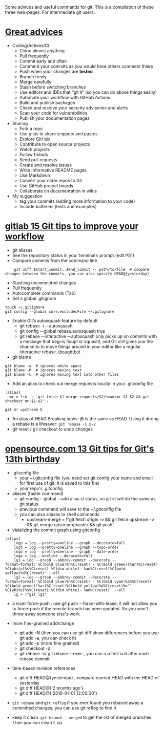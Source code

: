 Some advices and useful commands for git.
This is a compilation of these three web-pages. For intermediate git users.

<!--# gist for these changes/github (just put to my dotfiles) -->

# [Great advices](https://www.infoworld.com/article/3205884/27-essential-tips-for-git-and-github-users.html)
- Coding/Actions/CI
	- Clone almost anything
	- Pull frequently
	- Commit early and often
	- Comment your commits as you would have others comment theirs
	- Push when your changes are **tested**
	- Branch freely
	- Merge carefully
	- Stash before switching branches
	- Use editors and IDEs that “git it” (so you can do above things easily)
	- Automate your workflow with GitHub Actions
	- Build and publish packages
	- Check and resolve your security advisories and alerts
	- Scan your code for vulnerabilities
	- Publish your documentation pages
- Sharing
	- Fork a repo
	- Use gists to share snippets and pastes
	- Explore GitHub
	- Contribute to open source projects
	- Watch projects
	- Follow friends
	- Send pull requests
	- Create and resolve issues
	- Write informative README pages
	- Use Markdown
	- Convert your older repos to Git
	- Use GitHub project boards
	- Collaborate on documentation in wikis
- My suggestion
	- tag your commits (adding more information to your code)
	- Include batteries (tests and examples)

# [gitlab 15 Git tips to improve your workflow](https://app.getpocket.com/read/2942044161)
- git aliases
- See the repository status in your terminal’s prompt (edit PS1)
- Compare commits from the command line
```
    git diff $start_commit..$end_commit -- path/to/file  # compare changes between the commits, you can also specify HEAD@{yesterday}

```
- Stashing uncommitted changes
- Pull frequently
- Autocomplete commands (Tab)
- Set a global .gitignore
```shell
touch ~/.gitignore
git config --global core.excludesFile ~/.gitignore
```
- Enable Git’s autosquash feature by default
    - git rebase -i --autosquash
    - git config --global rebase.autosquash true
    - git rebase --interactive --autosquash only picks up on commits with a message that begins fixup! or squash!, and Git still gives you the chance to to move things around in your editor like a regular interactive rebase.
    [thoughtbot](https://thoughtbot.com/blog/autosquashing-git-commits)
- git blame
```shell
git blame -w  # ignores white space
git blame -M  # ignores moving text
git blame -C  # ignores moving text into other files
```
- Add an alias to check out merge requests locally
In your .gitconfig file
```
[alias]
  mr = !sh -c 'git fetch $1 merge-requests/$2/head:mr-$1-$2 && git checkout mr-$1-$2' -
```
```shell
git mr upstream 5
```

- An alias of HEAD
Breaking news: @ is the same as HEAD. Using it during a rebase is a lifesaver:
`git rebase -i @~2`
- git reset / git checkout to undo changes


# [opensource.com 13 Git tips for Git's 13th birthday](https://opensource.com/article/18/4/git-tips)

- .gitconfig file
	- your ~/.gitconfig file (you need set git config your name and email for first use of git. it is saved to this file)
	- your repo's .gitconfig
- aliases (faster command)
    - git config --global --add alias.st status, so git st will do the same as git status
    - previous command will save to the ~/.gitconfig file
    - you can also aliases to shell commands
        - upstream-merge = !"git fetch origin -v && git fetch upstream -v && git merge upstream/master && git push"
- visializing the commit graph
	using gitconfig
```
[alias]
    logp = log --pretty=oneline --graph --decorate=full
    logt = log --pretty=oneline --graph --topo-order
    logd = log --pretty=oneline --graph --date-order
    loga = log --oneline --decorate=full
    lg1 = log --graph --abbrev-commit --decorate --format=format:'%C(bold blue)%h%C(reset) - %C(bold green)(%ar)%C(reset) %C(white)%s%C(reset) %C(dim white)- %an%C(reset)%C(bold yellow)%d%C(reset)' --all
    lg2 = log --graph --abbrev-commit --decorate --format=format:'%C(bold blue)%h%C(reset) - %C(bold cyan)%aD%C(reset) %C(bold green)(%ar)%C(reset)%C(bold yellow)%d%C(reset)%n''          %C(white)%s%C(reset) %C(dim white)- %an%C(reset)' --all
    lg = !"git lg1"
```

- a nicer force-push : use git push --force-with-lease, it will not allow you to force-push if the remote branch has been updated. So you won't throw away someone else's work
- more fine-grained add/change
	- git add -N (then you can use git diff show differences before you use git add -a, you can check it)
	- git add -p (more fine grained)
	- git checkout -p
	- git rebase -x/ git rebase --exec , you can run test suit after each rebase commit
- time-based revision references
    - git diff HEAD@{yesterday} , compare current HEAD with the HEAD of yesterday
    - git diff HEAD@{'2 months ago'}
    - git diff HEAD@{'2010-01-01 12:00:00'}

- `git rebase` and `git reflog`
	if you ever found you rebased away a committed changes, you can use git reflog to find it
- keep it clean: `git branch --merged` to get the list of merged branches. Then you can clean it up

